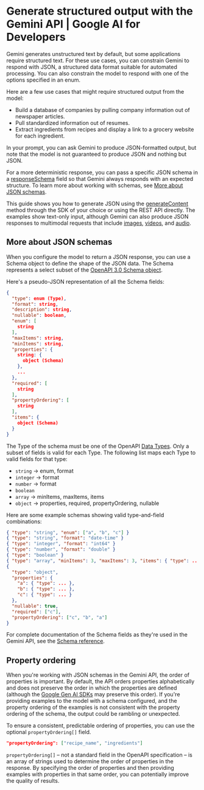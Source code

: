 # Generate structured output with the Gemini API | Google AI for Developers

Gemini generates unstructured text by default, but some applications require structured text. For these use cases, you can constrain Gemini to respond with JSON, a structured data format suitable for automated processing. You can also constrain the model to respond with one of the options specified in an enum.

Here are a few use cases that might require structured output from the model:
- Build a database of companies by pulling company information out of newspaper articles.
- Pull standardized information out of resumes.
- Extract ingredients from recipes and display a link to a grocery website for each ingredient.

In your prompt, you can ask Gemini to produce JSON-formatted output, but note that the model is not guaranteed to produce JSON and nothing but JSON.

For a more deterministic response, you can pass a specific JSON schema in a [responseSchema](/api/rest/v1beta/GenerationConfig#FIELDS.response_schema) field so that Gemini always responds with an expected structure. To learn more about working with schemas, see [More about JSON schemas](#json-schemas).

This guide shows you how to generate JSON using the [generateContent](/api/rest/v1/models/generateContent) method through the SDK of your choice or using the REST API directly. The examples show text-only input, although Gemini can also produce JSON responses to multimodal requests that include [images](/gemini-api/docs/image-understanding), [videos](/gemini-api/docs/video-understanding), and [audio](/gemini-api/docs/audio).

## More about JSON schemas

When you configure the model to return a JSON response, you can use a Schema object to define the shape of the JSON data. The Schema represents a select subset of the [OpenAPI 3.0 Schema object](https://spec.openapis.org/oas/v3.0.3#schema-object).

Here's a pseudo-JSON representation of all the Schema fields:

```json
{
  "type": enum (Type),
  "format": string,
  "description": string,
  "nullable": boolean,
  "enum": [
    string
  ],
  "maxItems": string,
  "minItems": string,
  "properties": {
    string: {
      object (Schema)
    },
    ...
  },
  "required": [
    string
  ],
  "propertyOrdering": [
    string
  ],
  "items": {
    object (Schema)
  }
}
```

The Type of the schema must be one of the OpenAPI [Data Types](https://spec.openapis.org/oas/v3.0.3#data-types). Only a subset of fields is valid for each Type. The following list maps each Type to valid fields for that type:

- `string` -> enum, format
- `integer` -> format
- `number` -> format
- `boolean`
- `array` -> minItems, maxItems, items
- `object` -> properties, required, propertyOrdering, nullable

Here are some example schemas showing valid type-and-field combinations:

```json
{ "type": "string", "enum": ["a", "b", "c"] }
{ "type": "string", "format": "date-time" }
{ "type": "integer", "format": "int64" }
{ "type": "number", "format": "double" }
{ "type": "boolean" }
{ "type": "array", "minItems": 3, "maxItems": 3, "items": { "type": ... } }
{ 
  "type": "object",
  "properties": {
    "a": { "type": ... },
    "b": { "type": ... },
    "c": { "type": ... }
  },
  "nullable": true,
  "required": ["c"],
  "propertyOrdering": ["c", "b", "a"]
}
```

For complete documentation of the Schema fields as they're used in the Gemini API, see the [Schema reference](/api/caching#Schema).

## Property ordering

When you're working with JSON schemas in the Gemini API, the order of properties is important. By default, the API orders properties alphabetically and does not preserve the order in which the properties are defined (although the [Google Gen AI SDKs](/gemini-api/docs/sdks) may preserve this order). If you're providing examples to the model with a schema configured, and the property ordering of the examples is not consistent with the property ordering of the schema, the output could be rambling or unexpected.

To ensure a consistent, predictable ordering of properties, you can use the optional `propertyOrdering[]` field.

```json
"propertyOrdering": ["recipe_name", "ingredients"]
```

`propertyOrdering[]` – not a standard field in the OpenAPI specification – is an array of strings used to determine the order of properties in the response. By specifying the order of properties and then providing examples with properties in that same order, you can potentially improve the quality of results.
